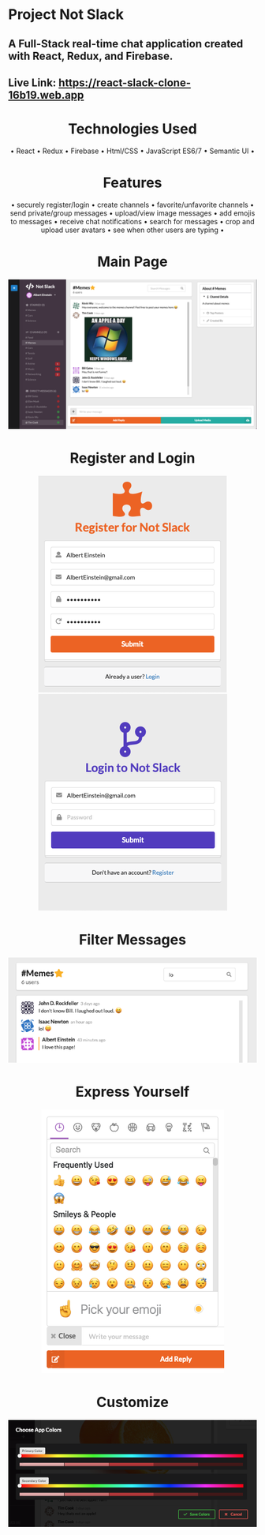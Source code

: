 # Project Not Slack
## A Full-Stack real-time chat application created with React, Redux, and Firebase.

## Live Link: https://react-slack-clone-16b19.web.app
<h1 align="center">Technologies Used</h1>
<p align="center">
  • React • Redux • Firebase • Html/CSS  • JavaScript ES6/7  • Semantic UI •
</p>
<h1 align="center">Features</h1>
<p align="center">
• securely register/login • create channels • favorite/unfavorite channels • send private/group messages • upload/view image messages • add emojis to messages • receive chat notifications • search for messages • crop and upload user avatars • see when other users are typing •
</p>
<h1 align="center">Main Page</h1>
<p align="center">
  <img src="images/slack2.png" />
</p>
<h1 align="center">Register and Login</h1>
<p align="center">
  <img src="images/register-sss.png" />
  <img src="images/login-sss.png" />
</p>
<h1 align="center">Filter Messages</h1>
<p align="center">
  <img src="images/appfilter.png" />
</p>
<h1 align="center">Express Yourself</h1>
<p align="center">
  <img src="images/appemoji.png" />
</p>
<h1 align="center">Customize</h1>
<p align="center">
  <img src="images/appcolors.png" />
</p>
